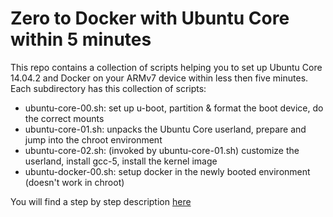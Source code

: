# Zero to Docker with Ubuntu Core within 5 minutes

This repo contains a collection of scripts helping you to set up Ubuntu Core 14.04.2 and Docker 
on your ARMv7 device within less then five minutes. Each subdirectory has this collection of scripts: 

- ubuntu-core-00.sh: set up u-boot, partition & format the boot device, do the correct mounts
- ubuntu-core-01.sh: unpacks the Ubuntu Core userland, prepare and jump into the chroot environment
- ubuntu-core-02.sh: (invoked by ubuntu-core-01.sh) customize the userland, install gcc-5, install the kernel image 
- ubuntu-docker-00.sh: setup docker in the newly booted environment (doesn't work in chroot)

You will find a step by step description [here](http://forum.odroid.com/viewtopic.php?p=91036#p91036)
